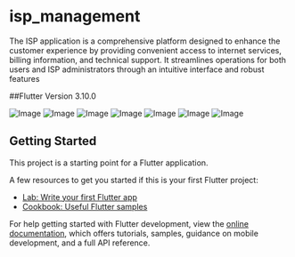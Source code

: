 # isp_management

The ISP application is a comprehensive platform designed to enhance the customer experience by providing convenient access to internet services, billing information, and technical support. It streamlines operations for both users and ISP administrators through an intuitive interface and robust features

##Flutter Version 3.10.0

![Image](https://github.com/user-attachments/assets/1f586727-a340-45c1-ac7d-712ae92e7432)
![Image](https://github.com/user-attachments/assets/c472e411-ea96-49f8-b8f7-85db8c641654)
![Image](https://github.com/user-attachments/assets/2fe6680c-312e-4597-b766-8fd4c4167c8b)
![Image](https://github.com/user-attachments/assets/21e153f7-3e56-43b2-b8b6-ab7661fc3445)
![Image](https://github.com/user-attachments/assets/13364fc4-8948-4363-aae2-c904e879d08c)
![Image](https://github.com/user-attachments/assets/b5a25cb4-a740-4aed-ad5d-64484139929b)
![Image](https://github.com/user-attachments/assets/8c82518c-239c-459f-a604-2148b7c127a5)

## Getting Started

This project is a starting point for a Flutter application.

A few resources to get you started if this is your first Flutter project:

- [Lab: Write your first Flutter app](https://docs.flutter.dev/get-started/codelab)
- [Cookbook: Useful Flutter samples](https://docs.flutter.dev/cookbook)

For help getting started with Flutter development, view the
[online documentation](https://docs.flutter.dev/), which offers tutorials,
samples, guidance on mobile development, and a full API reference.

